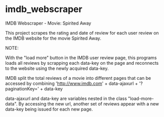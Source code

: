 # imdb_webscraper
IMDB Webscraper - Movie: Spirited Away

This project scrapes the rating and date of review for each user review on the IMDB website for the movie Spirited Away.

NOTE:

With the "load more" button in the IMDB user review page, this programs loads all reviews by scrapping each data-key on the page 
and reconnects to the website using the newly acquired data-key.
      
IMDB split the total reviews of a movie into different pages that can be accessed by combining
'http://www.imdb.com' + data-ajaxurl + '?paginationKey=' + data-key

data-ajaxurl and data-key are variables nested in the class "load-more-data". By accessing the new url, another set of reviews appear
with a new data-key being issued for each new page.
